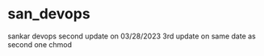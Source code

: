 # san_devops
sankar devops
second update on 03/28/2023
3rd update on same date as second one
chmod

















